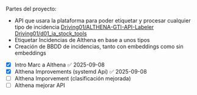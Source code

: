 Partes del proyecto:
- API que usara la plataforma para poder etiquetar y procesar cualquier tipo de incidencia [Driving01/ALTHENA-GTI-API-Labeler](https://github.com/Driving01/ALTHENA-GTI-API-Labeler) [Driving01/d01_ia_stock_tools](https://github.com/Driving01/d01_ia_stock_tools)
- Etiquetar Incidencias de Althena en base a unos tipos 
- Creación de BBDD de incidencias, tanto con embeddings como sin embeddings

- [x] Intro Marc a Althena ✅ 2025-09-08
- [x] Althena Improvements (systemd Api) ✅ 2025-09-08
- [ ] Althena Imporvement (clasificación mejorada)
- [ ] Althena mejorar API
